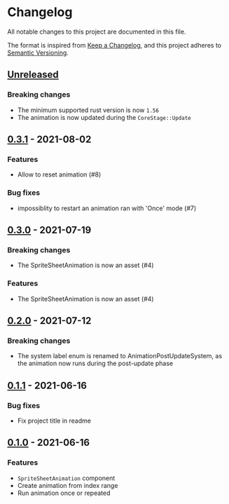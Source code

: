 # Changelog

All notable changes to this project are documented in this file.

The format is inspired from [Keep a Changelog], and this project adheres to [Semantic Versioning].

[Keep a Changelog]: https://keepachangelog.com/en/1.1.0

[Semantic Versioning]: https://semver.org/spec/v2.0.0.html

## [Unreleased]

### Breaking changes

* The minimum supported rust version is now `1.56`
* The animation is now updated during the `CoreStage::Update`


## [0.3.1] - 2021-08-02

### Features

* Allow to reset animation (#8)


### Bug fixes

* impossiblity to restart an animation ran with 'Once' mode (#7)



## [0.3.0] - 2021-07-19

### Breaking changes

* The SpriteSheetAnimation is now an asset (#4)


### Features

* The SpriteSheetAnimation is now an asset (#4)



## [0.2.0] - 2021-07-12

### Breaking changes

* The system label enum is renamed to
AnimationPostUpdateSystem, as the animation now runs during the
post-update phase



## [0.1.1] - 2021-06-16

### Bug fixes

* Fix project title in readme



## [0.1.0] - 2021-06-16

### Features

* `SpriteSheetAnimation` component
* Create animation from index range
* Run animation once or repeated


[Unreleased]: ../../compare/v0.3.1...HEAD
[0.3.1]: ../../compare/v0.3.0...v0.3.1
[0.3.0]: ../../compare/v0.2.0...v0.3.0
[0.2.0]: ../../compare/v0.1.1...v0.2.0
[0.1.1]: ../../compare/v0.1.0...v0.1.1
[0.1.0]: ../../compare/...v0.1.0
